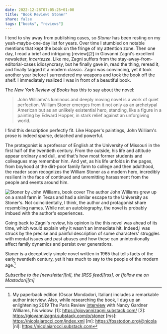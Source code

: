 ```yaml
---
date: 2022-12-28T07:05:25+01:00
title: "Book Review: Stoner"
share: false
tags: ["books", "reviews"]
---
```

I tend to shy away from publishing cases, so *Stoner* has been resting on my
yeah-maybe-one-day list for years. Over time I stumbled on notable mentions
that kept the book on the fringe of my attention zone. Then one day, I read a
brief and intriguing [review][2] in Giovanni Zagni's excellent newsletter,
*Incertezze*. Like me, Zagni suffers from the stay-away-from-editorial-cases
idiosyncrasy, but he finally gave in, read the thing, reread it, and finally
tagged it a modern classic. Zagni was convincing, yet it took another year
before I surrendered my weapons and took the book off the shelf. I immediately
realized I was in front of a beautiful book. 

The *New York Review of Books* has this to say about the novel: 

> John Williams's luminous and deeply moving novel is a work of quiet
> perfection. William Stoner emerges from it not only as an archetypal American
> but as an unlikely existential hero, standing, like a figure in a painting by
> Edward Hopper, in stark relief against an unforgiving world.

I find this description perfectly fit. Like Hopper's paintings, John William's
prose is indeed sparse, detached and powerful. 

The protagonist is a professor of English at the University of Missouri in the
first half of the twentieth century. From the outside, his life and attitude
appear ordinary and dull, and that's how most former students and colleagues
may remember him. And yet, as his life unfolds in the pages, from boyhood at
the dirt-poor family farm to college and then adulthood,  the reader soon
recognizes the William Stoner as a modern hero, incredibly resilient in the
face of continued and unremitting harassment from the people and events around
him.

![Stoner by John Williams, book cover](/images/stoner-book-cover.jpg#right)
The author John Williams grew up on a small farm in Texas and had a similar
escape to the University as Stoner's. Not coincidentally, I think, the author
and protagonist share resembling names. While not an autobiography, the novel
is probably imbued with the author's experiences. 

Going back to Zagni's review, his opinion is the this novel was ahead of its
time, which would explain why it wasn't an immediate hit. Indeed,I was struck
by the precise and painful description of some characters' struggles with
mental issues and past abuses and how these can unintentionally affect family
dynamics and persist over generations. 

Stoner is a deceptively simple novel written in 1965 that tells facts of the
early twentieth century, yet it has much to say to the people of the modern
age.[^3]

*Subscribe to the [newsletter][nl], the [RSS feed][rss], or [follow me on Mastodon][m]*

 [^3]: My paperback edition (Oscar Mondadori, Italian) includes a remarkable author interview. Also, while researching the book, I dug up an enlightening 2019 The Paris Review [interview](https://www.theparisreview.org/blog/2019/02/20/mrs-stoner-speaks-an-interview-with-nancy-gardner-williams/) with Nancy Gardner Williams, his widow.
 [1]: https://giovannizagni.substack.com/
 [2]: https://giovannizagni.substack.com/p/stoner
 [rss]: https://nicolaiarocci.com/index.xml
 [m]: https://fosstodon.org/@nicola
 [nl]: https://nicolaiarocci.substack.com
